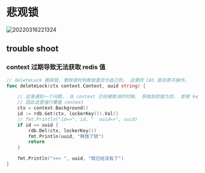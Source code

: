 # 悲观锁

![20220316221324](https://assets.tangx.in/blog/README/20220316221324.png)



## trouble shoot

### context 过期导致无法获取 redis 值

```go
// deleteLock 删除锁, 删除锁时判断锁是否为自己的。 这里的 CAS 是非原子操作。
func deleteLock(ctx context.Context, uuid string) {

	// 这里遇到一个问题， 当 context 已经被取消的时候， 获取到的值为空， 即使 key 存在
	// 因此这里强行覆盖 context
	ctx = context.Background()
	id := rdb.Get(ctx, lockerKey()).Val()
	// fmt.Println("id=>", id, "  uuid=>", uuid)
	if id == uuid {
		rdb.Del(ctx, lockerKey())
		fmt.Println(uuid, "释放了锁")
		return
	}

	fmt.Println(">>> ", uuid, "锁已经没有了")
}
```